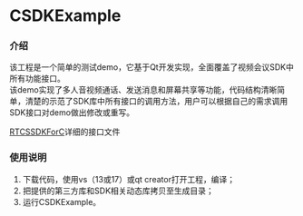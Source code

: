 # CSDKExample 

### 介绍
该工程是一个简单的测试demo，它基于Qt开发实现，全面覆盖了视频会议SDK中所有功能接口。<br>
该demo实现了多人音视频通话、发送消息和屏幕共享等功能，代码结构清晰简单，清楚的示范了SDK库中所有接口的调用方法，用户可以根据自己的需求调用SDK接口对demo做出修改或重写。<br>

[RTCSSDKForC](../../RTCSSDKForC/include)详细的接口文件

### 使用说明
1. 下载代码，使用vs（13或17）或qt creator打开工程，编译；<br>
2. 把提供的第三方库和SDK相关动态库拷贝至生成目录；<br>
3. 运行CSDKExample。<br>